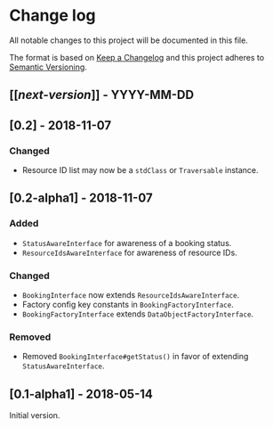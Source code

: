 # Change log
All notable changes to this project will be documented in this file.

The format is based on [Keep a Changelog](http://keepachangelog.com/)
and this project adheres to [Semantic Versioning](http://semver.org/).

## [[*next-version*]] - YYYY-MM-DD

## [0.2] - 2018-11-07
### Changed
- Resource ID list may now be a `stdClass` or `Traversable` instance.

## [0.2-alpha1] - 2018-11-07
### Added
- `StatusAwareInterface` for awareness of a booking status.
- `ResourceIdsAwareInterface` for awareness of resource IDs.

### Changed
- `BookingInterface` now extends `ResourceIdsAwareInterface`.
- Factory config key constants in `BookingFactoryInterface`.
- `BookingFactoryInterface` extends `DataObjectFactoryInterface`.

### Removed
- Removed `BookingInterface#getStatus()` in favor of extending `StatusAwareInterface`.

## [0.1-alpha1] - 2018-05-14
Initial version.

